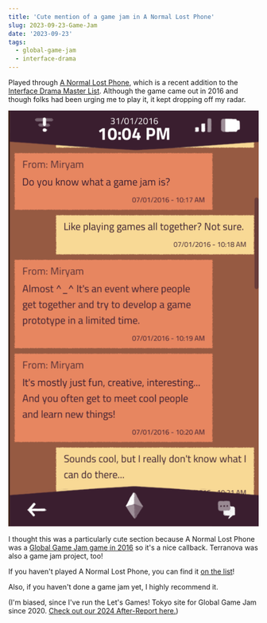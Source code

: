 ```yaml
---
title: 'Cute mention of a game jam in A Normal Lost Phone'
slug: 2023-09-23-Game-Jam
date: '2023-09-23'
tags:
  - global-game-jam
  - interface-drama
---
```


Played through [A Normal Lost Phone](https://store.steampowered.com/app/523210/A_Normal_Lost_Phone/), which is a recent addition to the [Interface Drama Master List](https://illuminesce.net/interface-drama). Although the game came out in 2016 and though folks had been urging me to play it, it kept dropping off my radar.

![Text: Do you know what a game jam is? Like playing games all together? Not sure. Almost ^_^ It's where people get together and develop a game together. You get to meet people and do cool things! Sounds cool, but I don't know what I could do there...](anlp.png)

I thought this was a particularly cute section because A Normal Lost Phone was a [Global Game Jam game in 2016](https://globalgamejam.org/2016/games/normal-lost-phone) so it's a nice callback. Terranova was also a game jam project, too!

If you haven't played A Normal Lost Phone, you can find it [on the list](https://illuminesce.net/interface-drama)!

Also, if you haven't done a game jam yet, I highly recommend it.

(I'm biased, since I've run the Let's Games! Tokyo site for Global Game Jam since 2020. [Check out our 2024 After-Report here.](/posts/2024-02-07-Global-Game-Jam-2024-After-Report.html))
